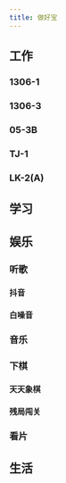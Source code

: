 ```yaml
---
title: 做好宝
---
```


## 工作
### 1306-1
### 1306-3
### 05-3B
### TJ-1
### LK-2(A)
## 学习
##
## 娱乐
### 听歌
#### 抖音
#### 白噪音
### 音乐
### 下棋
#### 天天象棋
#### 残局闯关
### 看片
##
## 生活
